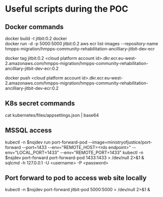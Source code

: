 # Useful scripts during the POC

## Docker commands

docker build -t jitbit:0.2 docker  
docker run -d -p 5000:5000 jitbit:0.2
aws ecr list-images --repository-name hmpps-migration/hmpps-community-rehabilitation-ancilliary-jitbit-dev-ecr

docker tag jitbit:0.2 \<cloud platform account id\>.dkr.ecr.eu-west-2.amazonaws.com/hmpps-migration/hmpps-community-rehabilitation-ancilliary-jitbit-dev-ecr:0.2

docker push \<cloud platform account id\>.dkr.ecr.eu-west-2.amazonaws.com/hmpps-migration/hmpps-community-rehabilitation-ancilliary-jitbit-dev-ecr:0.2

## K8s secret commands

cat kubernetes/files/appsettings.json | base64

## MSSQL access

kubectl -n $nsjdev run port-forward-pod --image=ministryofjustice/port-forward --port=1433 --env="REMOTE_HOST=\<rds endpoint\>" --env="LOCAL_PORT=1433" --env="REMOTE_PORT=1433"
kubectl -n $nsjdev port-forward port-forward-pod 1433:1433 > /dev/null 2>&1 &
sqlcmd -h 127.0.0.1 -U \<username\> -P \<password\>

## Port forward to pod to access web site locally

kubectl -n $nsjdev port-forward jitbit-pod 5000:5000 > /dev/null 2>&1 &
